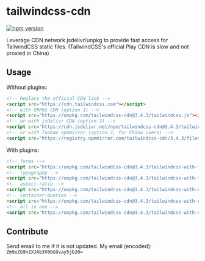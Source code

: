 # tailwindcss-cdn

[![npm version](https://badge.fury.io/js/tailwindcss-cdn.svg)](https://badge.fury.io/js/tailwindcss-cdn)

Leverage CDN network jsdelivr/unpkg to provide fast access for TailwindCSS static files. (TailwindCSS's official Play CDN is slow and not proxied in China)

## Usage

Without plugins:

```html
<!-- Replace the official CDN link -->
<script src="https://cdn.tailwindcss.com"></script>
<!-- with UNPKG CDN (option 1) -->
<script src="https://unpkg.com/tailwindcss-cdn@3.4.3/tailwindcss.js"></script>
<!-- or with jsDelivr CDN (option 2) -->
<script src="https://cdn.jsdelivr.net/npm/tailwindcss-cdn@3.4.3/tailwindcss.js"></script>
<!-- or with Taobao npmmirror (option 3, for China users) -->
<script src="https://registry.npmmirror.com/tailwindcss-cdn/3.4.3/files/tailwindcss.js"></script>
```

With plugins:

```html
<!-- forms -->
<script src="https://unpkg.com/tailwindcss-cdn@3.4.3/tailwindcss-with-forms.js"></script>
<!-- typography -->
<script src="https://unpkg.com/tailwindcss-cdn@3.4.3/tailwindcss-with-typography.js"></script>
<!-- aspect-ratio -->
<script src="https://unpkg.com/tailwindcss-cdn@3.4.3/tailwindcss-with-aspect-ratio.js"></script>
<!-- container-queries -->
<script src="https://unpkg.com/tailwindcss-cdn@3.4.3/tailwindcss-with-container-queries.js"></script>
<!-- all in one -->
<script src="https://unpkg.com/tailwindcss-cdn@3.4.3/tailwindcss-with-all-plugins.js"></script>
```

## Contribute

Send email to me if it is not updated. My email (encoded): `Zm9uZG9nZXJAb3V0bG9vay5jb20=`
